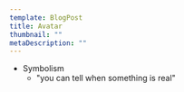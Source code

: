 ```yaml
---
template: BlogPost
title: Avatar
thumbnail: ""
metaDescription: ""
---
```


- Symbolism
  - "you can tell when something is real"
